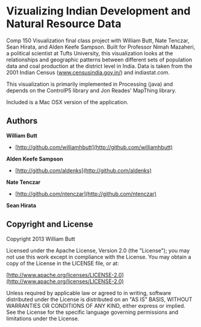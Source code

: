 # Vizualizing Indian Development and Natural Resource Data
Comp 150 Visualization final class project with William Butt, Nate Tenczar, Sean Hirata, and Alden Keefe Sampson. Built for Professor Nimah Mazaheri, a political scientist at Tufts University, this visualization looks at the relationships and geographic patterns between different sets of population data and coal production at the district level in India. Data is taken from the 2001 Indian Census (www.censusindia.gov.in/) and indiastat.com.   

This visualization is primarily implemented in Processing (java) and depends on the ControlP5 library and Jon Reades' MapThing library.

Included is a Mac OSX version of the application.


## Authors

**William Butt**

+ [http://github.com/williamhbutt](http://github.com/williamhbutt)

**Alden Keefe Sampson**

+ [http://github.com/aldenks](http://github.com/aldenks)

**Nate Tenczar**

+ [http://github.com/ntenczar](http://github.com/ntenczar)

**Sean Hirata**

Copyright and License
-----------------------------------------------------------------------------

Copyright 2013 William Butt

Licensed under the Apache License, Version 2.0 (the "License");
you may not use this work except in compliance with the License.
You may obtain a copy of the License in the LICENSE file, or at:

  [http://www.apache.org/licenses/LICENSE-2.0](http://www.apache.org/licenses/LICENSE-2.0)

Unless required by applicable law or agreed to in writing, software
distributed under the License is distributed on an "AS IS" BASIS,
WITHOUT WARRANTIES OR CONDITIONS OF ANY KIND, either express or implied.
See the License for the specific language governing permissions and
limitations under the License.

